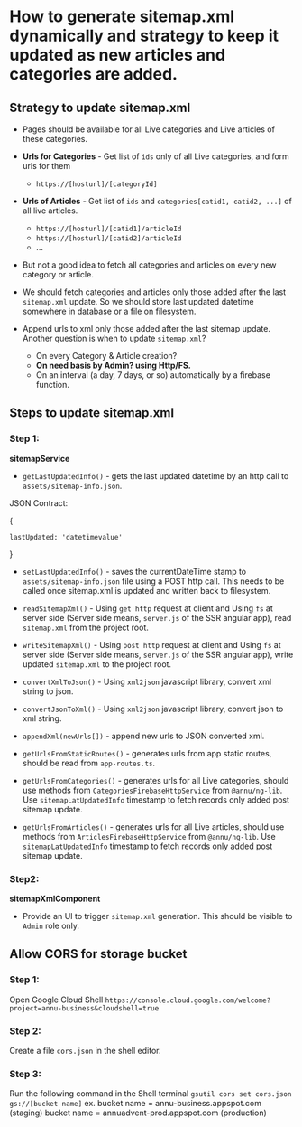 # How to generate sitemap.xml dynamically and strategy to keep it updated as new articles and categories are added.

## Strategy to update sitemap.xml
* Pages should be available for all Live categories and Live articles of these categories.
* **Urls for Categories** - Get list of `ids` only of all Live categories, and form urls for them
    * `https://[hosturl]/[categoryId]`

* **Urls of Articles** - Get list of `ids` and `categories[catid1, catid2, ...]` of all live articles.
    * `https://[hosturl]/[catid1]/articleId`
    * `https://[hosturl]/[catid2]/articleId`
    * ...

* But not a good idea to fetch all categories and articles on every new category or article.
* We should fetch categories and articles only those added after the last `sitemap.xml` update. So we should store last updated datetime somewhere in database or a file on filesystem.
* Append urls to xml only those added after the last sitemap update.
Another question is when to update `sitemap.xml`?
    * On every Category & Article creation?
    * **On need basis by Admin? using Http/FS.**
    * On an interval (a day, 7 days, or so) automatically by a firebase function.

## Steps to update sitemap.xml
### Step 1:
**sitemapService**
* `getLastUpdatedInfo()` - gets the last updated datetime by an http call to `assets/sitemap-info.json`.

JSON Contract:

{

    lastUpdated: 'datetimevalue'

}

* `setLastUpdatedInfo()` - saves the currentDateTime stamp to `assets/sitemap-info.json` file using a POST http call. This needs to be called once sitemap.xml is updated and written back to filesystem.

* `readSitemapXml()` - Using `get http` request at client and Using `fs` at server side (Server side means, `server.js` of the SSR angular app), read `sitemap.xml` from the project root.

* `writeSitemapXml()` - Using `post http` request at client and Using `fs` at server side (Server side means, `server.js` of the SSR angular app), write updated `sitemap.xml` to the project root.

* `convertXmlToJson()` - Using `xml2json` javascript library, convert xml string to json.

* `convertJsonToXml()` - Using `xml2json` javascript library, convert json to xml string.

* `appendXml(newUrls[])` - append new urls to JSON converted xml.

* `getUrlsFromStaticRoutes()` - generates urls from app static routes, should be read from `app-routes.ts`.

* `getUrlsFromCategories()` - generates urls for all Live categories, should use methods from `CategoriesFirebaseHttpService` from `@annu/ng-lib`. Use `sitemapLatUpdatedInfo` timestamp to fetch records only added post sitemap update.

* `getUrlsFromArticles()` - generates urls for all Live articles, should use methods from `ArticlesFirebaseHttpService` from `@annu/ng-lib`. Use `sitemapLatUpdatedInfo` timestamp to fetch records only added post sitemap update.

### Step2:
**sitemapXmlComponent**

* Provide an UI to trigger `sitemap.xml` generation. This should be visible to `Admin` role only.


## Allow CORS for storage bucket
### Step 1:
Open Google Cloud Shell `https://console.cloud.google.com/welcome?project=annu-business&cloudshell=true`
### Step 2:
Create a file `cors.json` in the shell editor.
### Step 3:
Run the following command in the Shell terminal
`gsutil cors set cors.json gs://[bucket name]`
ex.
bucket name = annu-business.appspot.com (staging)
bucket name = annuadvent-prod.appspot.com (production)
